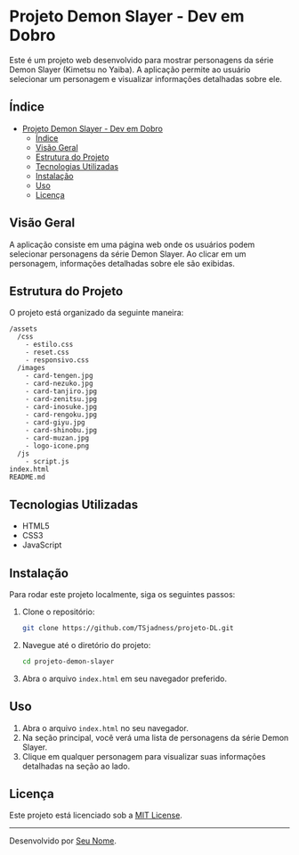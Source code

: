 # Projeto Demon Slayer - Dev em Dobro

Este é um projeto web desenvolvido para mostrar personagens da série Demon Slayer (Kimetsu no Yaiba). A aplicação permite ao usuário selecionar um personagem e visualizar informações detalhadas sobre ele.

## Índice

- [Projeto Demon Slayer - Dev em Dobro](#projeto-demon-slayer---dev-em-dobro)
  - [Índice](#índice)
  - [Visão Geral](#visão-geral)
  - [Estrutura do Projeto](#estrutura-do-projeto)
  - [Tecnologias Utilizadas](#tecnologias-utilizadas)
  - [Instalação](#instalação)
  - [Uso](#uso)
  - [Licença](#licença)

## Visão Geral

A aplicação consiste em uma página web onde os usuários podem selecionar personagens da série Demon Slayer. Ao clicar em um personagem, informações detalhadas sobre ele são exibidas.

## Estrutura do Projeto

O projeto está organizado da seguinte maneira:

```
/assets
  /css
    - estilo.css
    - reset.css
    - responsivo.css
  /images
    - card-tengen.jpg
    - card-nezuko.jpg
    - card-tanjiro.jpg
    - card-zenitsu.jpg
    - card-inosuke.jpg
    - card-rengoku.jpg
    - card-giyu.jpg
    - card-shinobu.jpg
    - card-muzan.jpg
    - logo-icone.png
  /js
    - script.js
index.html
README.md
```

## Tecnologias Utilizadas

- HTML5
- CSS3
- JavaScript

## Instalação

Para rodar este projeto localmente, siga os seguintes passos:

1. Clone o repositório:
   ```bash
   git clone https://github.com/TSjadness/projeto-DL.git
   ```

2. Navegue até o diretório do projeto:
   ```bash
   cd projeto-demon-slayer
   ```

3. Abra o arquivo `index.html` em seu navegador preferido.

## Uso

1. Abra o arquivo `index.html` no seu navegador.
2. Na seção principal, você verá uma lista de personagens da série Demon Slayer.
3. Clique em qualquer personagem para visualizar suas informações detalhadas na seção ao lado.


## Licença

Este projeto está licenciado sob a [MIT License](LICENSE).

---

Desenvolvido por [Seu Nome](https://github.com/seu-usuario).